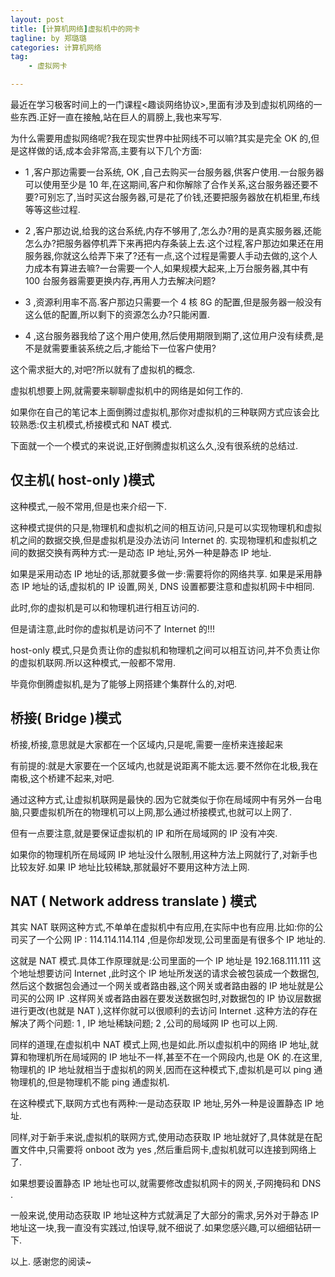 ```yaml
---
layout: post  
title: [计算机网络]虚拟机中的网卡
tagline: by 郑璐璐
categories: 计算机网络  
tag: 
    - 虚拟网卡

---
```


最近在学习极客时间上的一门课程<趣谈网络协议>,里面有涉及到虚拟机网络的一些东西.正好一直在接触,站在巨人的肩膀上,我也来写写.
<!--more-->
为什么需要用虚拟网络呢?我在现实世界中扯网线不可以嘛?其实是完全 OK 的,但是这样做的话,成本会非常高,主要有以下几个方面:

- 1 ,客户那边需要一台系统, OK ,自己去购买一台服务器,供客户使用.一台服务器可以使用至少是 10 年,在这期间,客户和你解除了合作关系,这台服务器还要不要?可别忘了,当时买这台服务器,可是花了价钱,还要把服务器放在机柜里,布线等等这些过程.

- 2 ,客户那边说,给我的这台系统,内存不够用了,怎么办?用的是真实服务器,还能怎么办?把服务器停机弄下来再把内存条装上去.这个过程,客户那边如果还在用服务器,你就这么给弄下来了?还有一点,这个过程是需要人手动去做的,这个人力成本有算进去嘛?一台需要一个人,如果规模大起来,上万台服务器,其中有 100 台服务器需要更换内存,再用人力去解决问题?

- 3 ,资源利用率不高.客户那边只需要一个 4 核 8G 的配置,但是服务器一般没有这么低的配置,所以剩下的资源怎么办?只能闲置.

- 4 ,这台服务器我给了这个用户使用,然后使用期限到期了,这位用户没有续费,是不是就需要重装系统之后,才能给下一位客户使用?

这个需求挺大的,对吧?所以就有了虚拟机的概念.

虚拟机想要上网,就需要来聊聊虚拟机中的网络是如何工作的.

如果你在自己的笔记本上面倒腾过虚拟机,那你对虚拟机的三种联网方式应该会比较熟悉:仅主机模式,桥接模式和 NAT 模式.

下面就一个一个模式的来说说,正好倒腾虚拟机这么久,没有很系统的总结过.

## 仅主机( host-only )模式

这种模式,一般不常用,但是也来介绍一下.

这种模式提供的只是,物理机和虚拟机之间的相互访问,只是可以实现物理机和虚拟机之间的数据交换,但是虚拟机是没办法访问 Internet 的.
实现物理机和虚拟机之间的数据交换有两种方式:一是动态 IP 地址,另外一种是静态 IP 地址.

如果是采用动态 IP 地址的话,那就要多做一步:需要将你的网络共享.
如果是采用静态 IP 地址的话,虚拟机的 IP 设置,网关, DNS 设置都要注意和虚拟机网卡中相同.

此时,你的虚拟机是可以和物理机进行相互访问的.

但是请注意,此时你的虚拟机是访问不了 Internet 的!!!

host-only 模式,只是负责让你的虚拟机和物理机之间可以相互访问,并不负责让你的虚拟机联网.所以这种模式,一般都不常用.

毕竟你倒腾虚拟机,是为了能够上网搭建个集群什么的,对吧.

## 桥接( Bridge )模式
桥接,桥接,意思就是大家都在一个区域内,只是呢,需要一座桥来连接起来

有前提的:就是大家要在一个区域内,也就是说距离不能太远.要不然你在北极,我在南极,这个桥建不起来,对吧.

通过这种方式,让虚拟机联网是最快的.因为它就类似于你在局域网中有另外一台电脑,只要虚拟机所在的物理机可以上网,那么通过桥接模式,也就可以上网了.

但有一点要注意,就是要保证虚拟机的 IP 和所在局域网的 IP 没有冲突.

如果你的物理机所在局域网 IP 地址没什么限制,用这种方法上网就行了,对新手也比较友好.如果 IP 地址比较稀缺,那就最好不要用这种方法上网.

## NAT ( Network address translate ) 模式
其实 NAT 联网这种方式,不单单在虚拟机中有应用,在实际中也有应用.比如:你的公司买了一个公网 IP : 114.114.114.114 ,但是你却发现,公司里面是有很多个 IP 地址的.

这就是 NAT 模式.具体工作原理就是:公司里面的一个 IP 地址是 192.168.111.111 这个地址想要访问 Internet ,此时这个 IP 地址所发送的请求会被包装成一个数据包,然后这个数据包会通过一个网关或者路由器,这个网关或者路由器的 IP 地址就是公司买的公网 IP .这样网关或者路由器在要发送数据包时,对数据包的 IP 协议层数据进行更改(也就是 NAT ),这样你就可以很顺利的去访问 Internet .这种方法的存在解决了两个问题: 1 , IP 地址稀缺问题; 2 ,公司的局域网 IP 也可以上网.

同样的道理,在虚拟机中 NAT 模式上网,也是如此.所以虚拟机中的网络 IP 地址,就算和物理机所在局域网的 IP 地址不一样,甚至不在一个网段内,也是 OK 的.在这里,物理机的 IP 地址就相当于虚拟机的网关,因而在这种模式下,虚拟机是可以 ping 通物理机的,但是物理机不能 ping 通虚拟机.

在这种模式下,联网方式也有两种:一是动态获取 IP 地址,另外一种是设置静态 IP 地址.

同样,对于新手来说,虚拟机的联网方式,使用动态获取 IP 地址就好了,具体就是在配置文件中,只需要将 onboot 改为 yes ,然后重启网卡,虚拟机就可以连接到网络上了.

如果想要设置静态 IP 地址也可以,就需要修改虚拟机网卡的网关,子网掩码和 DNS .

一般来说,使用动态获取 IP 地址这种方式就满足了大部分的需求,另外对于静态 IP 地址这一块,我一直没有实践过,怕误导,就不细说了.如果您感兴趣,可以细细钻研一下.

以上.
感谢您的阅读~